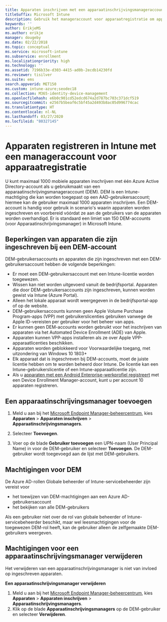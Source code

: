```yaml
---
title: Apparaten inschrijven met een apparaatinschrijvingsmanageraccount
titleSuffix: Microsoft Intune
description: Gebruik het manageraccount voor apparaatregistratie om apparaten in te registreren.
keywords: ''
author: ErikjeMS
ms.author: erikje
manager: dougeby
ms.date: 02/22/2018
ms.topic: conceptual
ms.service: microsoft-intune
ms.subservice: enrollment
ms.localizationpriority: high
ms.technology: ''
ms.assetid: 7196b33e-d303-4415-ad0b-2ecdb14230fd
ms.reviewer: tisilver
ms.suite: ems
search.appverid: MET150
ms.custom: intune-azure;seodec18
ms.collection: M365-identity-device-management
ms.openlocfilehash: e6b0c901cd52edcd674a2d787bc703c371dcf519
ms.sourcegitcommit: e2567b5beaf6c5bf45a2d493b8ac05d996774cac
ms.translationtype: HT
ms.contentlocale: nl-NL
ms.lasthandoff: 03/27/2020
ms.locfileid: "80327145"
---
```

# <a name="enroll-devices-in-intune-by-using-a-device-enrollment-manager-account"></a>Apparaten registreren in Intune met een manageraccount voor apparaatregistratie

U kunt maximaal 1000 mobiele apparaten inschrijven met één Azure Active Directory-account als u gebruikmaakt van een apparaatinschrijvingsmanageraccount (DEM). DEM is een Intune-machtiging die kan worden toegepast op een AAD-gebruikersaccount; hiermee kan de gebruiker maximaal 1000 apparaten inschrijven. Een DEM-account is handig voor gebruik in scenario's waarin apparaten worden ingeschreven en voorbereid vóórdat ze aan de gebruikers van de apparaten worden overhandigd. Er is standaard een limiet van 150 DEM-accounts (voor Apparaatinschrijvingsmanager) in Microsoft Intune.

## <a name="limitations-of-devices-that-are-enrolled-with-a-dem-account"></a>Beperkingen van apparaten die zijn ingeschreven bij een DEM-account

DEM-gebruikersaccounts en apparaten die zijn ingeschreven met een DEM-gebruikersaccount hebben de volgende beperkingen:

- Er moet een DEM-gebruikersaccount met een Intune-licentie worden toegewezen.
- Wissen kan niet worden uitgevoerd vanuit de bedrijfsportal. Apparaten die door DEM-gebruikersaccounts zijn ingeschreven, kunnen worden gewist via Intune (Azure Portal).
- Alleen het lokale apparaat wordt weergegeven in de bedrijfsportal-app of op de website.
- DEM-gebruikersaccounts kunnen geen Apple Volume Purchase Program-apps (VPP) met gebruikerslicenties gebruiken vanwege de Apple ID-vereisten per gebruiker voor het beheer van apps.
- Er kunnen geen DEM-accounts worden gebruikt voor het inschrijven van apparaten via het Automated Device Enrollment (ADE) van Apple.
- Apparaten kunnen VPP-apps installeren als ze over Apple VPP-apparaatlicenties beschikken.
- Apparaten worden geblokkeerd voor Voorwaardelijke toegang, met uitzondering van Windows 10 1803+
- Elk apparaat dat is ingeschreven bij DEM-accounts, moet de juiste licentie hebben om te worden beheerd door Intune. De licentie kan een Intune-gebruikerslicentie of een Intune-apparaatlicentie zijn.
- Als u [apparaten met een Android Enterprise-werkprofiel registreert](android-work-profile-enroll.md) met een Device Enrollment Manager-account, kunt u per account 10 apparaten registreren.


## <a name="add-a-device-enrollment-manager"></a>Een apparaatinschrijvingsmanager toevoegen

1. Meld u aan bij het [Microsoft Endpoint Manager-beheercentrum](https://go.microsoft.com/fwlink/?linkid=2109431), kies **Apparaten** > **Apparaten inschrijven** > **Apparaatinschrijvingsmanagers**.

2. Selecteer **Toevoegen**.

3. Voer op de blade **Gebruiker toevoegen** een UPN-naam (User Principal Name) in voor de DEM-gebruiker en selecteer **Toevoegen**. De DEM-gebruiker wordt toegevoegd aan de lijst met DEM-gebruikers.

## <a name="permissions-for-dem"></a>Machtigingen voor DEM

De Azure AD-rollen Globale beheerder of Intune-servicebeheerder zijn vereist voor
- het toewijzen van DEM-machtigingen aan een Azure AD-gebruikersaccount
- het bekijken van alle DEM-gebruikers

Als een gebruiker niet over de rol van globale beheerder of Intune-servicebeheerder beschikt, maar wel leesmachtigingen voor de toegewezen DEM-rol heeft, kan de gebruiker alleen de zelfgemaakte DEM-gebruikers weergeven.


## <a name="remove-device-enrollment-manager-permissions"></a>Machtigingen voor een apparaatinschrijvingsmanager verwijderen

Het verwijderen van een apparaatinschrijvingsmanager is niet van invloed op ingeschreven apparaten.

**Een apparaatinschrijvingsmanager verwijderen**

1. Meld u aan bij het [Microsoft Endpoint Manager-beheercentrum](https://go.microsoft.com/fwlink/?linkid=2109431), kies **Apparaten** > **Apparaten inschrijven** > **Apparaatinschrijvingsmanagers**.
2. Klik op de blade **Apparaatinschrijvingsmanagers** op de DEM-gebruiker en selecteer **Verwijderen**.

